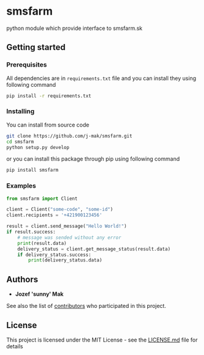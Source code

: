 # smsfarm
python module which provide interface to smsfarm.sk 

## Getting started

### Prerequisites
All dependencies are in `requirements.txt` file and you can install they using following command
```bash
pip install -r requirements.txt
```

### Installing
You can install from source code
```bash
git clone https://github.com/j-mak/smsfarm.git
cd smsfarm
python setup.py develop
```
or you can install this package through pip using following command
```bash
pip install smsfarm
```

### Examples

```python
from smsfarm import Client

client = Client("some-code", "some-id")
client.recipients = '+421900123456'

result = client.send_message("Hello World!")
if result.success:
    # message was sended without any error
    print(result.data) 
    delivery_status = client.get_message_status(result.data)
    if delivery_status.success:
        print(delivery_status.data)
```

## Authors

* **Jozef 'sunny' Mak**

See also the list of [contributors](https://github.com/j-mak/smsfarm/graphs/contributors) who participated in this project.

## License

This project is licensed under the MIT License - see the [LICENSE.md](LICENSE.md) file for details